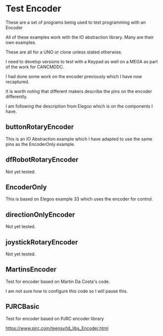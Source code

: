 # Test Encoder

These are a set of programs being used to test programming with an Encoder

All of these examples work with the IO abstraction library. Many are their own examples.

These are all for a UNO or clone unless stated otherwise.

I need to develop versions to test with a Keypad as well on a MEGA as part of the work for CANCMDDC.

I had done some work on the encoder previously which I have now recaptured.

It is worth noting that different makers describe the pins on the encoder differently.

I am following the description from Elegoo which is on the components I have.

## buttonRotaryEncoder

This is an IO Abstraction example which I have adapted to use the same pins as the EncoderOnly example.

## dfRobotRotaryEncoder

Not yet tested.

## EncoderOnly

This is based on Elegoo example 33 which uses the encoder for control.

## directionOnlyEncoder

Not yet tested.

## joystickRotaryEncoder
 
Not yet tested.

## MartinsEncoder

Test for encoder based on Martin Da Costa's code.

I am not sure how to configure this code so I will pause this.

## PJRCBasic

Test for encoder based on PJRC encoder library

https://www.pjrc.com/teensy/td_libs_Encoder.html



